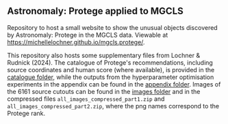 ## Astronomaly: Protege applied to MGCLS

Repository to host a small website to show the unusual objects discovered by Astronomaly: Protege in the MGCLS data. Viewable at https://michellelochner.github.io/mgcls.protege/.

This repository also hosts some supplementary files from Lochner & Rudnick (2024). The catalogue of Protege's recommendations, including source coordinates and human score (where available), is provided in the [catalogue folder](catalogue/README.md), while the outputs from the hyperparameter optimisation experiments in the appendix can be found in the [appendix folder](appendix/README.md). Images of the 6161 source cutouts can be found in the [images folder](images) and in the compressed files `all_images_compressed_part1.zip` and `all_images_compressed_part2.zip`, where the png names correspond to the Protege rank. 
